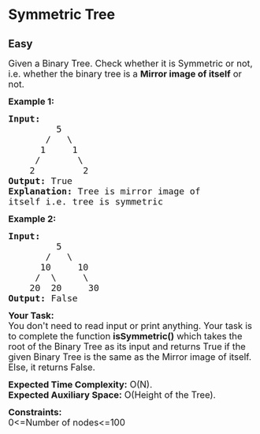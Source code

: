 # Symmetric Tree
## Easy
<div class="problems_problem_content__Xm_eO"><p><span style="font-size:18px">Given a Binary Tree. Check whether it&nbsp;is&nbsp;Symmetric&nbsp;or not, i.e. whether the binary tree is a&nbsp;<strong>Mirror image of itself</strong> or not.</span></p>

<p><span style="font-size:18px"><strong>Example 1:</strong></span></p>

<pre><span style="font-size:18px"><strong>Input:
</strong>         5
       /   \
      1     1
     /       \
    2         2<strong>
Output: </strong>True<strong>
Explanation: </strong>Tree is mirror image of
itself i.e. tree is symmetric</span>
</pre>

<p><span style="font-size:18px"><strong>Example 2:</strong></span></p>

<pre><span style="font-size:18px"><strong>Input:
</strong>         5
       /   \
      10     10
     /  \     \
    20  20     30<strong>
Output: </strong>False</span></pre>

<p><span style="font-size:18px"><strong>Your Task:</strong><br>
You don't need to read input or print anything. Your task is to complete the function&nbsp;<strong>isSymmetric()</strong>&nbsp;which takes the root of the Binary Tree as its input and returns True if the given Binary Tree is the same as the Mirror image of itself. Else, it returns False.</span></p>

<p><span style="font-size:18px"><strong>Expected Time Complexity:</strong>&nbsp;O(N).<br>
<strong>Expected Auxiliary Space:</strong>&nbsp;O(Height of the Tree).</span></p>

<p><span style="font-size:18px"><strong>Constraints:</strong><br>
0&lt;=Number of nodes&lt;=100</span></p>
</div>